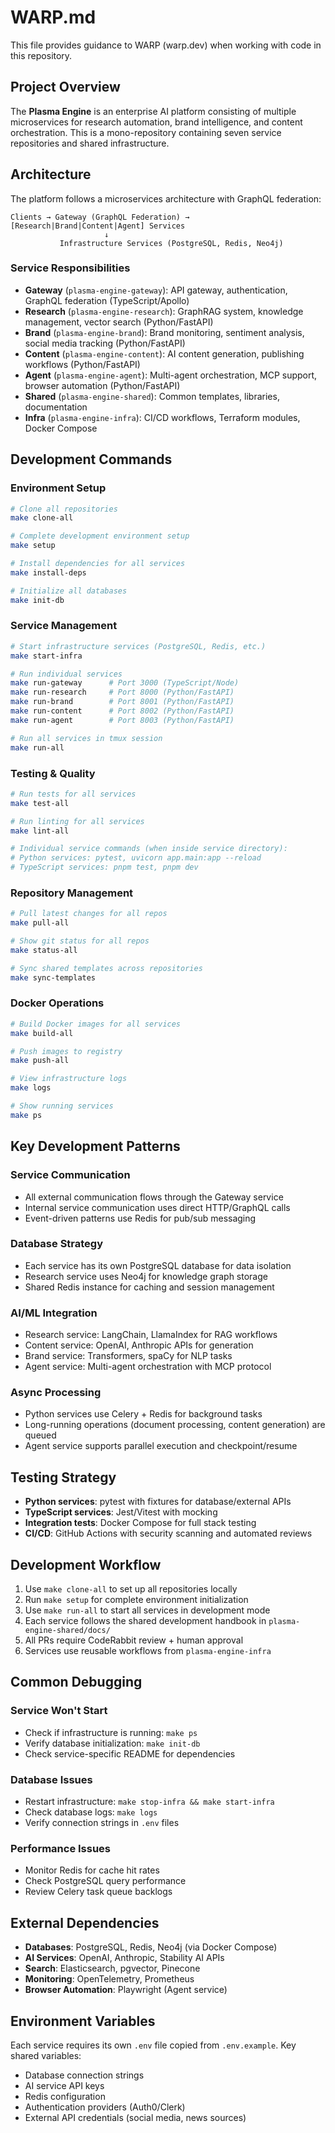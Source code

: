 # WARP.md

This file provides guidance to WARP (warp.dev) when working with code in this repository.

## Project Overview

The **Plasma Engine** is an enterprise AI platform consisting of multiple microservices for research automation, brand intelligence, and content orchestration. This is a mono-repository containing seven service repositories and shared infrastructure.

## Architecture

The platform follows a microservices architecture with GraphQL federation:

```
Clients → Gateway (GraphQL Federation) → [Research|Brand|Content|Agent] Services
                     ↓
           Infrastructure Services (PostgreSQL, Redis, Neo4j)
```

### Service Responsibilities

- **Gateway** (`plasma-engine-gateway`): API gateway, authentication, GraphQL federation (TypeScript/Apollo)
- **Research** (`plasma-engine-research`): GraphRAG system, knowledge management, vector search (Python/FastAPI)  
- **Brand** (`plasma-engine-brand`): Brand monitoring, sentiment analysis, social media tracking (Python/FastAPI)
- **Content** (`plasma-engine-content`): AI content generation, publishing workflows (Python/FastAPI)
- **Agent** (`plasma-engine-agent`): Multi-agent orchestration, MCP support, browser automation (Python/FastAPI)
- **Shared** (`plasma-engine-shared`): Common templates, libraries, documentation
- **Infra** (`plasma-engine-infra`): CI/CD workflows, Terraform modules, Docker Compose

## Development Commands

### Environment Setup
```bash
# Clone all repositories
make clone-all

# Complete development environment setup
make setup

# Install dependencies for all services
make install-deps

# Initialize all databases
make init-db
```

### Service Management
```bash
# Start infrastructure services (PostgreSQL, Redis, etc.)
make start-infra

# Run individual services
make run-gateway      # Port 3000 (TypeScript/Node)
make run-research     # Port 8000 (Python/FastAPI)
make run-brand        # Port 8001 (Python/FastAPI) 
make run-content      # Port 8002 (Python/FastAPI)
make run-agent        # Port 8003 (Python/FastAPI)

# Run all services in tmux session
make run-all
```

### Testing & Quality
```bash
# Run tests for all services
make test-all

# Run linting for all services  
make lint-all

# Individual service commands (when inside service directory):
# Python services: pytest, uvicorn app.main:app --reload
# TypeScript services: pnpm test, pnpm dev
```

### Repository Management
```bash
# Pull latest changes for all repos
make pull-all

# Show git status for all repos
make status-all

# Sync shared templates across repositories
make sync-templates
```

### Docker Operations
```bash
# Build Docker images for all services
make build-all

# Push images to registry
make push-all

# View infrastructure logs
make logs

# Show running services
make ps
```

## Key Development Patterns

### Service Communication
- All external communication flows through the Gateway service
- Internal service communication uses direct HTTP/GraphQL calls
- Event-driven patterns use Redis for pub/sub messaging

### Database Strategy
- Each service has its own PostgreSQL database for data isolation
- Research service uses Neo4j for knowledge graph storage
- Shared Redis instance for caching and session management

### AI/ML Integration
- Research service: LangChain, LlamaIndex for RAG workflows
- Content service: OpenAI, Anthropic APIs for generation
- Brand service: Transformers, spaCy for NLP tasks
- Agent service: Multi-agent orchestration with MCP protocol

### Async Processing
- Python services use Celery + Redis for background tasks
- Long-running operations (document processing, content generation) are queued
- Agent service supports parallel execution and checkpoint/resume

## Testing Strategy

- **Python services**: pytest with fixtures for database/external APIs
- **TypeScript services**: Jest/Vitest with mocking
- **Integration tests**: Docker Compose for full stack testing
- **CI/CD**: GitHub Actions with security scanning and automated reviews

## Development Workflow

1. Use `make clone-all` to set up all repositories locally
2. Run `make setup` for complete environment initialization  
3. Use `make run-all` to start all services in development mode
4. Each service follows the shared development handbook in `plasma-engine-shared/docs/`
5. All PRs require CodeRabbit review + human approval
6. Services use reusable workflows from `plasma-engine-infra`

## Common Debugging

### Service Won't Start
- Check if infrastructure is running: `make ps`
- Verify database initialization: `make init-db`
- Check service-specific README for dependencies

### Database Issues
- Restart infrastructure: `make stop-infra && make start-infra`
- Check database logs: `make logs`
- Verify connection strings in `.env` files

### Performance Issues
- Monitor Redis for cache hit rates
- Check PostgreSQL query performance
- Review Celery task queue backlogs

## External Dependencies

- **Databases**: PostgreSQL, Redis, Neo4j (via Docker Compose)
- **AI Services**: OpenAI, Anthropic, Stability AI APIs
- **Search**: Elasticsearch, pgvector, Pinecone
- **Monitoring**: OpenTelemetry, Prometheus
- **Browser Automation**: Playwright (Agent service)

## Environment Variables

Each service requires its own `.env` file copied from `.env.example`. Key shared variables:
- Database connection strings
- AI service API keys  
- Redis configuration
- Authentication providers (Auth0/Clerk)
- External API credentials (social media, news sources)